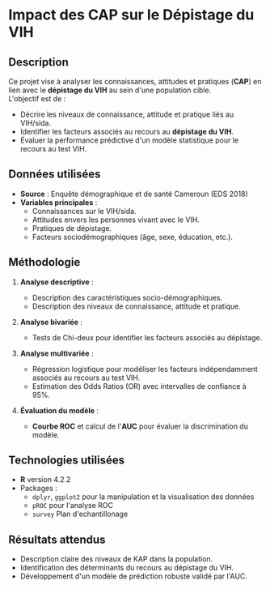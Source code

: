 # Impact des CAP sur le Dépistage du VIH

## Description

Ce projet vise à analyser les connaissances, attitudes et pratiques (**CAP**) en lien avec le **dépistage du VIH** au sein d'une population cible.  
L'objectif est de :
- Décrire les niveaux de connaissance, attitude et pratique liés au VIH/sida.
- Identifier les facteurs associés au recours au **dépistage du VIH**.
- Évaluer la performance prédictive d'un modèle statistique pour le recours au test VIH.

## Données utilisées

- **Source** : Enquête démographique et de santé Cameroun (EDS 2018)
- **Variables principales** :
  - Connaissances sur le VIH/sida.
  - Attitudes envers les personnes vivant avec le VIH.
  - Pratiques de dépistage.
  - Facteurs sociodémographiques (âge, sexe, éducation, etc.).

## Méthodologie

1. **Analyse descriptive** :
   - Description des caractéristiques socio-démographiques.
   - Description des niveaux de connaissance, attitude et pratique.
   
2. **Analyse bivariée** :
   - Tests de Chi-deux pour identifier les facteurs associés au dépistage.

3. **Analyse multivariée** :
   - Régression logistique pour modéliser les facteurs indépendamment associés au recours au test VIH.
   - Estimation des Odds Ratios (OR) avec intervalles de confiance à 95%.

4. **Évaluation du modèle** :
   - **Courbe ROC** et calcul de l'**AUC** pour évaluer la discrimination du modèle.

## Technologies utilisées

- **R** version  4.2.2
- Packages :
  - `dplyr`, `ggplot2` pour la manipulation et la visualisation des données
  - `pROC` pour l'analyse ROC
  - `survey` Plan d'echantillonage


## Résultats attendus

- Description claire des niveaux de KAP dans la population.
- Identification des déterminants du recours au dépistage du VIH.
- Développement d'un modèle de prédiction robuste validé par l'AUC.



